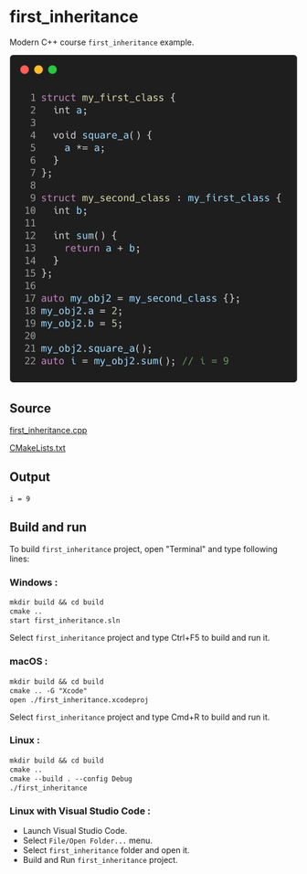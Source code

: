 # first_inheritance

Modern C++ course `first_inheritance` example.

![first_inheritance](../../../../docs/pictures/object_oriented_programming/first_inheritance.png)

## Source

[first_inheritance.cpp](first_inheritance.cpp)

[CMakeLists.txt](CMakeLists.txt)

## Output

```
i = 9
```

## Build and run

To build `first_inheritance` project, open "Terminal" and type following lines:

### Windows :

``` shell
mkdir build && cd build
cmake .. 
start first_inheritance.sln
```

Select `first_inheritance` project and type Ctrl+F5 to build and run it.

### macOS :

``` shell
mkdir build && cd build
cmake .. -G "Xcode"
open ./first_inheritance.xcodeproj
```

Select `first_inheritance` project and type Cmd+R to build and run it.

### Linux :

``` shell
mkdir build && cd build
cmake .. 
cmake --build . --config Debug
./first_inheritance
```

### Linux with Visual Studio Code :

* Launch Visual Studio Code.
* Select `File/Open Folder...` menu.
* Select `first_inheritance` folder and open it.
* Build and Run `first_inheritance` project.
